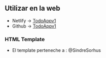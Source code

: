 ## Utilizar en la web

- Netlify -> [TodoAppv1]( https://app-todo-v1.netlify.app/)
- Github -> [TodoAppv1]( https://kevbcang.github.io/Todo-app/)

### HTML Template

- El template perteneche a : @SindreSorhus
